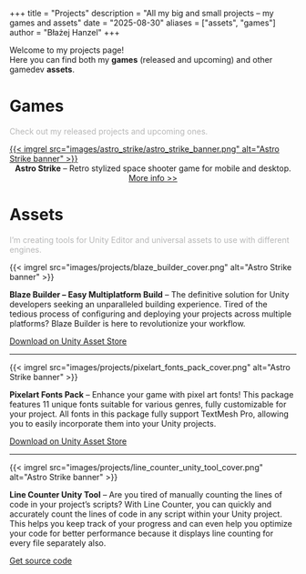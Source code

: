 +++
title = "Projects"
description = "All my big and small projects – my games and assets"
date = "2025-08-30"
aliases = ["assets", "games"]
author = "Błażej Hanzel"
+++

Welcome to my projects page!  
Here you can find both my **games** (released and upcoming) and other gamedev **assets**.


# <i class="fas fa-gamepad"></i> Games

<span style="color: #b7b7b7">Check out my released projects and upcoming ones.</span>

<a href="astro-strike/" class="game-banner">
{{< imgrel src="images/astro_strike/astro_strike_banner.png" alt="Astro Strike banner" >}}
</a>

<center>
<b>Astro Strike</b> – Retro stylized space shooter game for mobile and desktop. <a href="astro-strike/">More info >></a>
</center>


# <i class="fas fa-screwdriver-wrench"></i> Assets

<span style="color: #b7b7b7">I’m creating tools for Unity Editor and universal assets to use with different engines.</span>

<div class="asset">
  <div class="asset-image">
    {{< imgrel src="images/projects/blaze_builder_cover.png" alt="Astro Strike banner" >}}
  </div>
  <div class="asset-text">
    <p><b>Blaze Builder – Easy Multiplatform Build</b> – The definitive solution for Unity developers seeking an unparalleled building experience. Tired of the tedious process of configuring and deploying your projects across multiple platforms? Blaze Builder is here to revolutionize your workflow.</p>
    <div>
      <a href="https://assetstore.unity.com/packages/tools/utilities/blaze-builder-easy-multiplatform-build-264619" class="btn" target="_blank">
        <i class="fab fa-unity"></i> Download on Unity Asset Store
      </a>
    </div>
  </div>
</div>

<hr class="asset-separator">

<div class="asset">
  <div class="asset-image">
    {{< imgrel src="images/projects/pixelart_fonts_pack_cover.png" alt="Astro Strike banner" >}}
  </div>
  <div class="asset-text">
    <p><b>Pixelart Fonts Pack</b> – Enhance your game with pixel art fonts! This package features 11 unique fonts suitable for various genres, fully customizable for your project. All fonts in this package fully support TextMesh Pro, allowing you to easily incorporate them into your Unity projects.</p>
    <div>
      <a href="https://assetstore.unity.com/packages/2d/fonts/pixelart-fonts-pack-247348" class="btn" target="_blank">
        <i class="fab fa-unity"></i> Download on Unity Asset Store
      </a>
    </div>
  </div>
</div>

<hr class="asset-separator">

<div class="asset">
  <div class="asset-image">
    {{< imgrel src="images/projects/line_counter_unity_tool_cover.png" alt="Astro Strike banner" >}}
  </div>
  <div class="asset-text">
    <p><b>Line Counter Unity Tool</b> – Are you tired of manually counting the lines of code in your project’s scripts? With Line Counter, you can quickly and accurately count the lines of code in any script within your Unity project. This helps you keep track of your progress and can even help you optimize your code for better performance because it displays line counting for every file separately also.</p>
    <div>
      <a href="https://gist.github.com/blazejhanzel/70b61927dab217d18018c7dfff289cc2" class="btn" target="_blank">
        <i class="fab fa-github"></i> Get source code
      </a>
    </div>
  </div>
</div>
